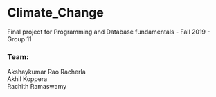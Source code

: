 # Climate_Change
Final project for Programming and Database fundamentals - Fall 2019 - Group 11

### Team:  
Akshaykumar Rao Racherla  
Akhil Koppera  
Rachith Ramaswamy  
